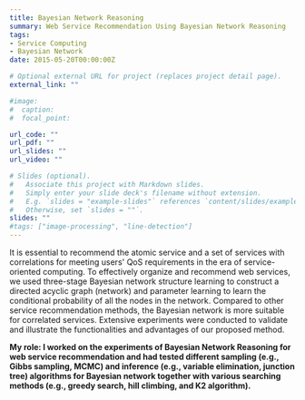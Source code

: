 ```yaml
---
title: Bayesian Network Reasoning
summary: Web Service Recommendation Using Bayesian Network Reasoning
tags:
- Service Computing
- Bayesian Network
date: 2015-05-20T00:00:00Z

# Optional external URL for project (replaces project detail page).
external_link: ""

#image:
#  caption:
#  focal_point:

url_code: ""
url_pdf: ""
url_slides: ""
url_video: ""

# Slides (optional).
#   Associate this project with Markdown slides.
#   Simply enter your slide deck's filename without extension.
#   E.g. `slides = "example-slides"` references `content/slides/example-slides.md`.
#   Otherwise, set `slides = ""`.
slides: ""
#tags: ["image-processing", "line-detection"]
---
```

It is essential to recommend the atomic service and a set of services with correlations for meeting users' QoS requirements in the era of service-oriented computing. To effectively organize and recommend web services, we used three-stage Bayesian network structure learning to construct a directed acyclic graph (network) and parameter learning to learn the conditional probability of all the nodes in the network. Compared to other service recommendation methods, the Bayesian network is more suitable for correlated services. Extensive experiments were conducted to validate and illustrate the functionalities and advantages of our proposed method.

<b>My role: I worked on the experiments of Bayesian Network Reasoning for web service recommendation and had tested different sampling (e.g., Gibbs sampling, MCMC) and inference (e.g., variable elimination, junction tree) algorithms for Bayesian network together with various searching methods (e.g., greedy search, hill climbing, and K2 algorithm).</b>
